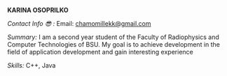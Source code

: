 **KARINA OSOPRILKO**

*Contact Info :sunglasses: :* Email: chamomillekk@gmail.com

*Summary:* I am a second year student of the Faculty of Radiophysics and Computer Technologies of BSU. My goal is to achieve development in the field of application development and gain interesting experience

*Skills:* C++, Java
